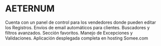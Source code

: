 # AETERNUM
Cuenta con un panel de control para los vendedores donde pueden editar los Registros.
Envíos de email automáticos para clientes.
Buscadores y filtros avanzados.
Sección favoritos.
Manejo de Excepciones y Validaciones.
Aplicación desplegada completa en hosting Somee.com
